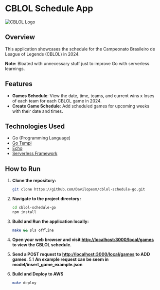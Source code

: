# CBLOL Schedule App

![CBLOL Logo](https://encrypted-tbn0.gstatic.com/images?q=tbn:ANd9GcQ-Y4A29Fo3SfI8AeFJax3Uj9ulXumF388FWYtkf0QDBg&s)

## Overview

This application showcases the schedule for the Campeonato Brasileiro de League of Legends (CBLOL) in 2024.

**Note:** Bloated with unnecessary stuff just to improve Go with serverless learnings.

## Features

- **Games Schedule**: View the date, time, teams, and current wins x loses of each team for each CBLOL game in 2024.
- **Create Game Schedule**: Add scheduled games for upcoming weeks with their date and times.

## Technologies Used

- Go (Programming Language)
- [Go Templ](https://templ.guide/)
- [Echo](https://echo.labstack.com/)
- [Serverless Framework](https://www.serverless.com/)

## How to Run

1. **Clone the repository:**

   ```bash
   git clone https://github.com/Davilopesm/cblol-schedule-go.git
   ```

2. **Navigate to the project directory:**

   ```bash
   cd cblol-schedule-go
   npm install
   ```

3. **Build and Run the application locally:**

   ```bash
   make && sls offline
   ```

4. **Open your web browser and visit [http://localhost:3000/local/games](http://localhost:3000/local/games) to view the CBLOL schedule.**

5. **Send a POST request to [http://localhost:3000/local/games](http://localhost:3000/local/games) to ADD games.**
   5.1 **An example request can be seem in model/insert_game_example.json**

6. **Build and Deploy to AWS**

   ```bash
   make deploy
   ```
